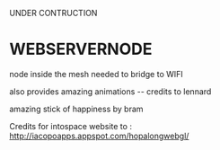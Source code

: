 UNDER CONTRUCTION

# WEBSERVERNODE

node inside the mesh needed to bridge to WIFI

also provides amazing animations -- credits to lennard

amazing stick of happiness by bram


Credits for intospace website to : http://iacopoapps.appspot.com/hopalongwebgl/
